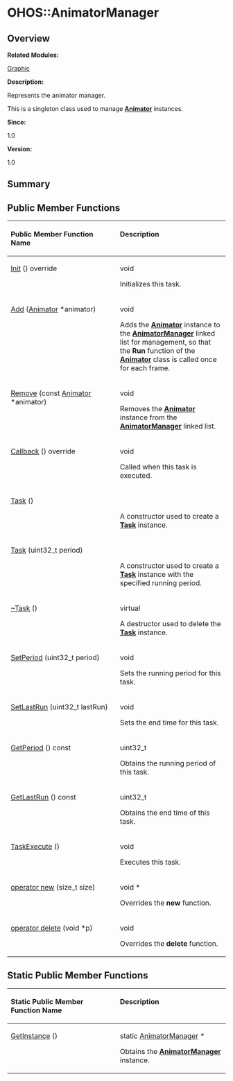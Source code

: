 # OHOS::AnimatorManager<a name="ZH-CN_TOPIC_0000001054799617"></a>

## **Overview**<a name="section346202971093533"></a>

**Related Modules:**

[Graphic](Graphic.md)

**Description:**

Represents the animator manager. 

This is a singleton class used to manage  **[Animator](OHOS-Animator.md)**  instances.

**Since:**

1.0

**Version:**

1.0

## **Summary**<a name="section368357259093533"></a>

## Public Member Functions<a name="pub-methods"></a>

<a name="table225855339093533"></a>
<table><thead align="left"><tr id="row770858527093533"><th class="cellrowborder" valign="top" width="50%" id="mcps1.1.3.1.1"><p id="p1724912350093533"><a name="p1724912350093533"></a><a name="p1724912350093533"></a>Public Member Function Name</p>
</th>
<th class="cellrowborder" valign="top" width="50%" id="mcps1.1.3.1.2"><p id="p211534954093533"><a name="p211534954093533"></a><a name="p211534954093533"></a>Description</p>
</th>
</tr>
</thead>
<tbody><tr id="row954887438093533"><td class="cellrowborder" valign="top" width="50%" headers="mcps1.1.3.1.1 "><p id="p1535420209093533"><a name="p1535420209093533"></a><a name="p1535420209093533"></a><a href="Graphic.md#gadfc9e9cf812f172fb1b6ca7efb7ba099">Init</a> () override</p>
</td>
<td class="cellrowborder" valign="top" width="50%" headers="mcps1.1.3.1.2 "><p id="p367563359093533"><a name="p367563359093533"></a><a name="p367563359093533"></a> void&nbsp;</p>
<p id="p17979688093533"><a name="p17979688093533"></a><a name="p17979688093533"></a>Initializes this task. </p>
</td>
</tr>
<tr id="row2106032140093533"><td class="cellrowborder" valign="top" width="50%" headers="mcps1.1.3.1.1 "><p id="p1985755771093533"><a name="p1985755771093533"></a><a name="p1985755771093533"></a><a href="Graphic.md#ga8b60ed045dc2a3370498a3e6922d5400">Add</a> (<a href="OHOS-Animator.md">Animator</a> *animator)</p>
</td>
<td class="cellrowborder" valign="top" width="50%" headers="mcps1.1.3.1.2 "><p id="p202529236093533"><a name="p202529236093533"></a><a name="p202529236093533"></a>void&nbsp;</p>
<p id="p1947021255093533"><a name="p1947021255093533"></a><a name="p1947021255093533"></a>Adds the <strong id="b142800092093533"><a name="b142800092093533"></a><a name="b142800092093533"></a><a href="OHOS-Animator.md">Animator</a></strong> instance to the <strong id="b648962386093533"><a name="b648962386093533"></a><a name="b648962386093533"></a><a href="OHOS-AnimatorManager.md">AnimatorManager</a></strong> linked list for management, so that the <strong id="b243149516093533"><a name="b243149516093533"></a><a name="b243149516093533"></a>Run</strong> function of the <strong id="b562479584093533"><a name="b562479584093533"></a><a name="b562479584093533"></a><a href="OHOS-Animator.md">Animator</a></strong> class is called once for each frame. </p>
</td>
</tr>
<tr id="row1072683168093533"><td class="cellrowborder" valign="top" width="50%" headers="mcps1.1.3.1.1 "><p id="p770927516093533"><a name="p770927516093533"></a><a name="p770927516093533"></a><a href="Graphic.md#ga493d53a9e4a47b79d30c0d37f96a69da">Remove</a> (const <a href="OHOS-Animator.md">Animator</a> *animator)</p>
</td>
<td class="cellrowborder" valign="top" width="50%" headers="mcps1.1.3.1.2 "><p id="p1314260256093533"><a name="p1314260256093533"></a><a name="p1314260256093533"></a>void&nbsp;</p>
<p id="p1821058985093533"><a name="p1821058985093533"></a><a name="p1821058985093533"></a>Removes the <strong id="b1197758963093533"><a name="b1197758963093533"></a><a name="b1197758963093533"></a><a href="OHOS-Animator.md">Animator</a></strong> instance from the <strong id="b1092469560093533"><a name="b1092469560093533"></a><a name="b1092469560093533"></a><a href="OHOS-AnimatorManager.md">AnimatorManager</a></strong> linked list. </p>
</td>
</tr>
<tr id="row2094524023093533"><td class="cellrowborder" valign="top" width="50%" headers="mcps1.1.3.1.1 "><p id="p1751383365093533"><a name="p1751383365093533"></a><a name="p1751383365093533"></a><a href="Graphic.md#ga8a7c3d733fc2112171a2e075dd425a5c">Callback</a> () override</p>
</td>
<td class="cellrowborder" valign="top" width="50%" headers="mcps1.1.3.1.2 "><p id="p1123800467093533"><a name="p1123800467093533"></a><a name="p1123800467093533"></a> void&nbsp;</p>
<p id="p1551878621093533"><a name="p1551878621093533"></a><a name="p1551878621093533"></a>Called when this task is executed. </p>
</td>
</tr>
<tr id="row1812527650093533"><td class="cellrowborder" valign="top" width="50%" headers="mcps1.1.3.1.1 "><p id="p1039665737093533"><a name="p1039665737093533"></a><a name="p1039665737093533"></a><a href="Graphic.md#gad94964a9139150b967ad640ea2076312">Task</a> ()</p>
</td>
<td class="cellrowborder" valign="top" width="50%" headers="mcps1.1.3.1.2 "><p id="p170938497093533"><a name="p170938497093533"></a><a name="p170938497093533"></a> &nbsp;</p>
<p id="p2124397183093533"><a name="p2124397183093533"></a><a name="p2124397183093533"></a>A constructor used to create a <strong id="b867401028093533"><a name="b867401028093533"></a><a name="b867401028093533"></a><a href="OHOS-Task.md">Task</a></strong> instance. </p>
</td>
</tr>
<tr id="row51177651093533"><td class="cellrowborder" valign="top" width="50%" headers="mcps1.1.3.1.1 "><p id="p2015795844093533"><a name="p2015795844093533"></a><a name="p2015795844093533"></a><a href="Graphic.md#gaa7c50eb360b6a4478b5332b8bf565940">Task</a> (uint32_t period)</p>
</td>
<td class="cellrowborder" valign="top" width="50%" headers="mcps1.1.3.1.2 "><p id="p1588570952093533"><a name="p1588570952093533"></a><a name="p1588570952093533"></a>&nbsp;</p>
<p id="p991039763093533"><a name="p991039763093533"></a><a name="p991039763093533"></a>A constructor used to create a <strong id="b2031159055093533"><a name="b2031159055093533"></a><a name="b2031159055093533"></a><a href="OHOS-Task.md">Task</a></strong> instance with the specified running period. </p>
</td>
</tr>
<tr id="row942347399093533"><td class="cellrowborder" valign="top" width="50%" headers="mcps1.1.3.1.1 "><p id="p463804929093533"><a name="p463804929093533"></a><a name="p463804929093533"></a><a href="Graphic.md#ga293d4e1533ea98cdebbbffe1afed38ef">~Task</a> ()</p>
</td>
<td class="cellrowborder" valign="top" width="50%" headers="mcps1.1.3.1.2 "><p id="p443200735093533"><a name="p443200735093533"></a><a name="p443200735093533"></a> virtual&nbsp;</p>
<p id="p1902405927093533"><a name="p1902405927093533"></a><a name="p1902405927093533"></a>A destructor used to delete the <strong id="b1501558375093533"><a name="b1501558375093533"></a><a name="b1501558375093533"></a><a href="OHOS-Task.md">Task</a></strong> instance. </p>
</td>
</tr>
<tr id="row449703037093533"><td class="cellrowborder" valign="top" width="50%" headers="mcps1.1.3.1.1 "><p id="p862144329093533"><a name="p862144329093533"></a><a name="p862144329093533"></a><a href="Graphic.md#gac6e9fe7bde72bf506558a6f0d0287a92">SetPeriod</a> (uint32_t period)</p>
</td>
<td class="cellrowborder" valign="top" width="50%" headers="mcps1.1.3.1.2 "><p id="p126358557093533"><a name="p126358557093533"></a><a name="p126358557093533"></a>void&nbsp;</p>
<p id="p990924806093533"><a name="p990924806093533"></a><a name="p990924806093533"></a>Sets the running period for this task. </p>
</td>
</tr>
<tr id="row420857871093533"><td class="cellrowborder" valign="top" width="50%" headers="mcps1.1.3.1.1 "><p id="p1863720069093533"><a name="p1863720069093533"></a><a name="p1863720069093533"></a><a href="Graphic.md#gabdbfe69d5f5da3cc5bbb1749d281af62">SetLastRun</a> (uint32_t lastRun)</p>
</td>
<td class="cellrowborder" valign="top" width="50%" headers="mcps1.1.3.1.2 "><p id="p532516848093533"><a name="p532516848093533"></a><a name="p532516848093533"></a>void&nbsp;</p>
<p id="p136101983093533"><a name="p136101983093533"></a><a name="p136101983093533"></a>Sets the end time for this task. </p>
</td>
</tr>
<tr id="row1121626971093533"><td class="cellrowborder" valign="top" width="50%" headers="mcps1.1.3.1.1 "><p id="p1107668480093533"><a name="p1107668480093533"></a><a name="p1107668480093533"></a><a href="Graphic.md#gabd53b86c63b41172af155b8a7f86b84c">GetPeriod</a> () const</p>
</td>
<td class="cellrowborder" valign="top" width="50%" headers="mcps1.1.3.1.2 "><p id="p2075357122093533"><a name="p2075357122093533"></a><a name="p2075357122093533"></a>uint32_t&nbsp;</p>
<p id="p699998033093533"><a name="p699998033093533"></a><a name="p699998033093533"></a>Obtains the running period of this task. </p>
</td>
</tr>
<tr id="row561375979093533"><td class="cellrowborder" valign="top" width="50%" headers="mcps1.1.3.1.1 "><p id="p1892648586093533"><a name="p1892648586093533"></a><a name="p1892648586093533"></a><a href="Graphic.md#ga2d4c9fbb026686623ff4d6e0b19d4960">GetLastRun</a> () const</p>
</td>
<td class="cellrowborder" valign="top" width="50%" headers="mcps1.1.3.1.2 "><p id="p1121740476093533"><a name="p1121740476093533"></a><a name="p1121740476093533"></a>uint32_t&nbsp;</p>
<p id="p282326573093533"><a name="p282326573093533"></a><a name="p282326573093533"></a>Obtains the end time of this task. </p>
</td>
</tr>
<tr id="row1955133182093533"><td class="cellrowborder" valign="top" width="50%" headers="mcps1.1.3.1.1 "><p id="p1812211053093533"><a name="p1812211053093533"></a><a name="p1812211053093533"></a><a href="Graphic.md#ga96ed6680b2b9ad667e51d60554013020">TaskExecute</a> ()</p>
</td>
<td class="cellrowborder" valign="top" width="50%" headers="mcps1.1.3.1.2 "><p id="p659117163093533"><a name="p659117163093533"></a><a name="p659117163093533"></a> void&nbsp;</p>
<p id="p1115722560093533"><a name="p1115722560093533"></a><a name="p1115722560093533"></a>Executes this task. </p>
</td>
</tr>
<tr id="row254601850093533"><td class="cellrowborder" valign="top" width="50%" headers="mcps1.1.3.1.1 "><p id="p1607328664093533"><a name="p1607328664093533"></a><a name="p1607328664093533"></a><a href="Graphic.md#ga4854963aa969ee20a6cd174a70f5cd23">operator new</a> (size_t size)</p>
</td>
<td class="cellrowborder" valign="top" width="50%" headers="mcps1.1.3.1.2 "><p id="p975490804093533"><a name="p975490804093533"></a><a name="p975490804093533"></a>void *&nbsp;</p>
<p id="p1869234078093533"><a name="p1869234078093533"></a><a name="p1869234078093533"></a>Overrides the <strong id="b1592884485093533"><a name="b1592884485093533"></a><a name="b1592884485093533"></a>new</strong> function. </p>
</td>
</tr>
<tr id="row2039819565093533"><td class="cellrowborder" valign="top" width="50%" headers="mcps1.1.3.1.1 "><p id="p2011716326093533"><a name="p2011716326093533"></a><a name="p2011716326093533"></a><a href="Graphic.md#gadf1997a0f56ac2b220e7f0f8e8e0a6ef">operator delete</a> (void *p)</p>
</td>
<td class="cellrowborder" valign="top" width="50%" headers="mcps1.1.3.1.2 "><p id="p12672142093533"><a name="p12672142093533"></a><a name="p12672142093533"></a>void&nbsp;</p>
<p id="p48565194093533"><a name="p48565194093533"></a><a name="p48565194093533"></a>Overrides the <strong id="b181488528093533"><a name="b181488528093533"></a><a name="b181488528093533"></a>delete</strong> function. </p>
</td>
</tr>
</tbody>
</table>

## Static Public Member Functions<a name="pub-static-methods"></a>

<a name="table958497988093533"></a>
<table><thead align="left"><tr id="row1598899871093533"><th class="cellrowborder" valign="top" width="50%" id="mcps1.1.3.1.1"><p id="p1012947615093533"><a name="p1012947615093533"></a><a name="p1012947615093533"></a>Static Public Member Function Name</p>
</th>
<th class="cellrowborder" valign="top" width="50%" id="mcps1.1.3.1.2"><p id="p1620998358093533"><a name="p1620998358093533"></a><a name="p1620998358093533"></a>Description</p>
</th>
</tr>
</thead>
<tbody><tr id="row224524857093533"><td class="cellrowborder" valign="top" width="50%" headers="mcps1.1.3.1.1 "><p id="p1674860804093533"><a name="p1674860804093533"></a><a name="p1674860804093533"></a><a href="Graphic.md#ga3ed818079b3501922f422b150f891d13">GetInstance</a> ()</p>
</td>
<td class="cellrowborder" valign="top" width="50%" headers="mcps1.1.3.1.2 "><p id="p47091306093533"><a name="p47091306093533"></a><a name="p47091306093533"></a>static <a href="OHOS-AnimatorManager.md">AnimatorManager</a> *&nbsp;</p>
<p id="p164464888093533"><a name="p164464888093533"></a><a name="p164464888093533"></a>Obtains the <strong id="b269360519093533"><a name="b269360519093533"></a><a name="b269360519093533"></a><a href="OHOS-AnimatorManager.md">AnimatorManager</a></strong> instance. </p>
</td>
</tr>
</tbody>
</table>

